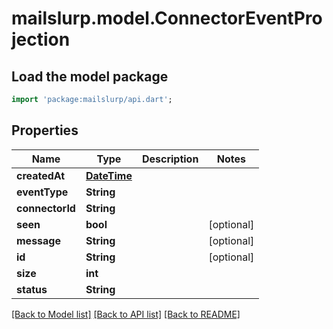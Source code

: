 # mailslurp.model.ConnectorEventProjection

## Load the model package
```dart
import 'package:mailslurp/api.dart';
```

## Properties
Name | Type | Description | Notes
------------ | ------------- | ------------- | -------------
**createdAt** | [**DateTime**](DateTime) |  | 
**eventType** | **String** |  | 
**connectorId** | **String** |  | 
**seen** | **bool** |  | [optional] 
**message** | **String** |  | [optional] 
**id** | **String** |  | [optional] 
**size** | **int** |  | 
**status** | **String** |  | 

[[Back to Model list]](../README#documentation-for-models) [[Back to API list]](../README#documentation-for-api-endpoints) [[Back to README]](../README)


